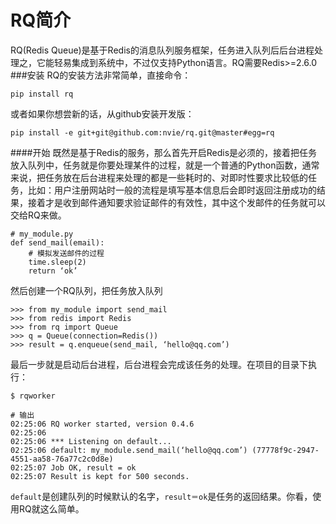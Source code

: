 RQ简介
==============
RQ(Redis Queue)是基于Redis的消息队列服务框架，任务进入队列后后台进程处理之，它能轻易集成到系统中，不过仅支持Python语言。RQ需要Redis>=2.6.0  
###安装
RQ的安装方法非常简单，直接命令：  

    pip install rq
或者如果你想尝新的话，从github安装开发版：  
    
    pip install -e git+git@github.com:nvie/rq.git@master#egg=rq

####开始
既然是基于Redis的服务，那么首先开启Redis是必须的，接着把任务放入队列中，任务就是你要处理某件的过程，就是一个普通的Python函数，通常来说，把任务放在后台进程来处理的都是一些耗时的、对即时性要求比较低的任务，比如：用户注册网站时一般的流程是填写基本信息后会即时返回注册成功的结果，接着才是收到邮件通知要求验证邮件的有效性，其中这个发邮件的任务就可以交给RQ来做。
    
    # my_module.py
    def send_mail(email):
        # 模拟发送邮件的过程
        time.sleep(2)
        return ‘ok’

然后创建一个RQ队列，把任务放入队列

    >>> from my_module import send_mail
    >>> from redis import Redis
    >>> from rq import Queue
    >>> q = Queue(connection=Redis())
    >>> result = q.enqueue(send_mail, ‘hello@qq.com’)

最后一步就是启动后台进程，后台进程会完成该任务的处理。在项目的目录下执行：  
    
    $ rqworker
    
    # 输出
    02:25:06 RQ worker started, version 0.4.6
    02:25:06
    02:25:06 *** Listening on default...
    02:25:06 default: my_module.send_mail(‘hello@qq.com’) (77778f9c-2947-4551-aa58-76a77c2c0d8e)
    02:25:07 Job OK, result = ok
    02:25:07 Result is kept for 500 seconds.
`default`是创建队列的时候默认的名字，`result＝ok`是任务的返回结果。你看，使用RQ就这么简单。  


